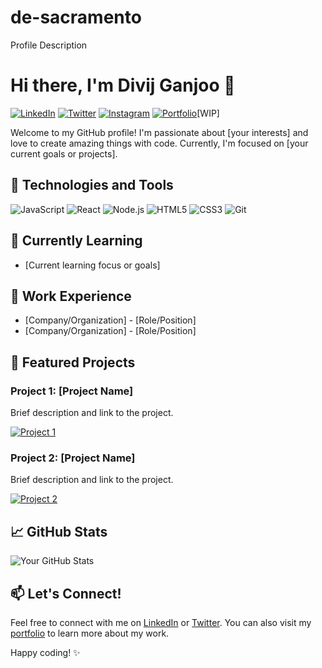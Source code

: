 # de-sacramento
Profile Description
# Hi there, I'm Divij Ganjoo 👋

[![LinkedIn](https://img.shields.io/badge/LinkedIn-Connect-blue)](https://www.linkedin.com/in/divij-ganjoo-18a03124b/)
[![Twitter](https://img.shields.io/badge/Twitter-Follow-black)](https://twitter.com/divij_597)
[![Instagram](https://img.shields.io/badge/Twitter-Follow-red)](https://www.instagram.com/d.vij_597/)
[![Portfolio](https://img.shields.io/badge/Portfolio-Visit-brightgreen)](https://your-portfolio.com/)[WIP]

Welcome to my GitHub profile! I'm passionate about [your interests] and love to create amazing things with code. Currently, I'm focused on [your current goals or projects].

## 🚀 Technologies and Tools

![JavaScript](https://img.shields.io/badge/-JavaScript-black?style=flat-square&logo=javascript)
![React](https://img.shields.io/badge/-React-blue?style=flat-square&logo=react)
![Node.js](https://img.shields.io/badge/-Node.js-green?style=flat-square&logo=node.js)
![HTML5](https://img.shields.io/badge/-HTML5-orange?style=flat-square&logo=html5)
![CSS3](https://img.shields.io/badge/-CSS3-purple?style=flat-square&logo=css3)
![Git](https://img.shields.io/badge/-Git-black?style=flat-square&logo=git)

## 🌱 Currently Learning

- [Current learning focus or goals]

## 💼 Work Experience

- [Company/Organization] - [Role/Position]
- [Company/Organization] - [Role/Position]

## 🌟 Featured Projects

### Project 1: [Project Name]
Brief description and link to the project.

[![Project 1](https://via.placeholder.com/300)](https://github.com/your-username/project-1)

### Project 2: [Project Name]
Brief description and link to the project.

[![Project 2](https://via.placeholder.com/300)](https://github.com/your-username/project-2)

## 📈 GitHub Stats

![Your GitHub Stats](https://github-readme-stats.vercel.app/api?username=your-username&show_icons=true&hide_title=true&hide=prs&count_private=true&theme=radical)

## 📫 Let's Connect!

Feel free to connect with me on [LinkedIn](https://www.linkedin.com/in/your-linkedin-profile/) or [Twitter](https://twitter.com/your-twitter-profile/). You can also visit my [portfolio](https://your-portfolio.com/) to learn more about my work.

Happy coding! ✨
